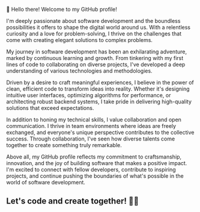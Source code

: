 👋 Hello there! Welcome to my GitHub profile! 

I'm deeply passionate about software development and the boundless possibilities it offers to shape the digital world around us. 
With a relentless curiosity and a love for problem-solving, I thrive on the challenges that come with creating elegant solutions to complex problems.

My journey in software development has been an exhilarating adventure, marked by continuous learning and growth. 
From tinkering with my first lines of code to collaborating on diverse projects, I've developed a deep understanding of various technologies and methodologies.

Driven by a desire to craft meaningful experiences, I believe in the power of clean, efficient code to transform ideas into reality.
Whether it's designing intuitive user interfaces, optimizing algorithms for performance, or architecting robust backend systems, I take pride in delivering high-quality solutions that exceed expectations.

In addition to honing my technical skills, I value collaboration and open communication. 
I thrive in team environments where ideas are freely exchanged, and everyone's unique perspective contributes to the collective success.
Through collaboration, I've seen how diverse talents come together to create something truly remarkable.

Above all, my GitHub profile reflects my commitment to craftsmanship, innovation, and the joy of building software that makes a positive impact.
I'm excited to connect with fellow developers, contribute to inspiring projects, and continue pushing the boundaries of what's possible in the world of software development.

Let's code and create together! 🚀✨
-

<!---
bhekidaweti/bhekidaweti is a ✨ special ✨ repository because its `README.md` (this file) appears on your GitHub profile.
You can click the Preview link to take a look at your changes.
--->
